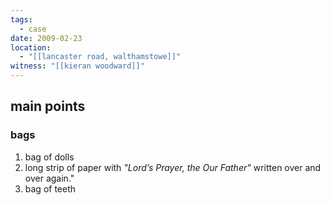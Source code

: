 ```yaml
---
tags:
  - case
date: 2009-02-23
location:
  - "[[lancaster road, walthamstowe]]"
witness: "[[kieran woodward]]"
---
```

## main points
### bags
1. bag of dolls
2. long strip of paper with *"Lord’s Prayer, the Our Father"* written over and over again."
3. bag of teeth